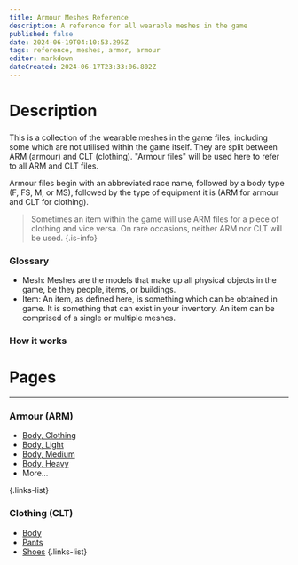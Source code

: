 ```yaml
---
title: Armour Meshes Reference
description: A reference for all wearable meshes in the game
published: false
date: 2024-06-19T04:10:53.295Z
tags: reference, meshes, armor, armour
editor: markdown
dateCreated: 2024-06-17T23:33:06.802Z
---
```


# Description
### 
This is a collection of the wearable meshes in the game files, including some which are not utilised within the game itself. They are split between ARM (armour) and CLT (clothing). "Armour files" will be used here to refer to all ARM and CLT files.

Armour files begin with an abbreviated race name, followed by a body type (F, FS, M, or MS), followed by the type of equipment it is (ARM for armour and CLT for clothing). 
> Sometimes an item within the game will use ARM files for a piece of clothing and vice versa. On rare occasions, neither ARM nor CLT will be used.
{.is-info}

### Glossary
- Mesh: Meshes are the models that make up all physical objects in the game, be they people, items, or buildings. 
- Item: An item, as defined here, is something which can be obtained in game. It is something that can exist in your inventory. An item can be comprised of a single or multiple meshes.

### How it works





# Pages

---
### Armour (ARM)
- [Body, Clothing](ARM_Body-Clothing)
- [Body, Light](ARM_Body-Light)
- [Body, Medium](ARM_Body-Medium)
- [Body, Heavy](ARM_Body-Heavy)
- More...

{.links-list}
### Clothing (CLT)
- [Body](CLT_Body)
- [Pants](CLT_Pants)
- [Shoes](CLT_Accessories)
{.links-list}